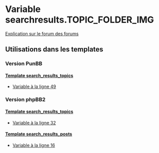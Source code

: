 # Variable searchresults.TOPIC_FOLDER_IMG
[Explication sur le forum des forums](http://forum.forumactif.com/t294113-listing-des-variables#searchresults.TOPIC_FOLDER_IMG)

## Utilisations dans les templates

### Version PunBB

#### [Template search_results_topics](punbb/search_results_topics.md)
* [Variable à la ligne 49](../punbb/search_results_topics.tpl#L49)

### Version phpBB2

#### [Template search_results_topics](subsilver/search_results_topics.md)
* [Variable à la ligne 32](../subsilver/search_results_topics.tpl#L32)

#### [Template search_results_posts](subsilver/search_results_posts.md)
* [Variable à la ligne 16](../subsilver/search_results_posts.tpl#L16)